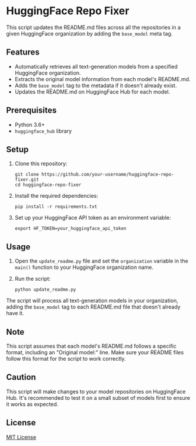 # HuggingFace Repo Fixer

This script updates the README.md files across all the repositories in a given HuggingFace organization by adding the `base_model` meta tag.

## Features

- Automatically retrieves all text-generation models from a specified HuggingFace organization.
- Extracts the original model information from each model's README.md.
- Adds the `base_model` tag to the metadata if it doesn't already exist.
- Updates the README.md on HuggingFace Hub for each model.

## Prerequisites

- Python 3.6+
- `huggingface_hub` library

## Setup

1. Clone this repository:
   ```
   git clone https://github.com/your-username/huggingface-repo-fixer.git
   cd huggingface-repo-fixer
   ```

2. Install the required dependencies:
   ```
   pip install -r requirements.txt
   ```

3. Set up your HuggingFace API token as an environment variable:
   ```
   export HF_TOKEN=your_huggingface_api_token
   ```

## Usage

1. Open the `update_readme.py` file and set the `organization` variable in the `main()` function to your HuggingFace organization name.

2. Run the script:
   ```
   python update_readme.py
   ```

The script will process all text-generation models in your organization, adding the `base_model` tag to each README.md file that doesn't already have it.

## Note

This script assumes that each model's README.md follows a specific format, including an "Original model:" line. Make sure your README files follow this format for the script to work correctly.

## Caution

This script will make changes to your model repositories on HuggingFace Hub. It's recommended to test it on a small subset of models first to ensure it works as expected.

## License

[MIT License](LICENSE)

